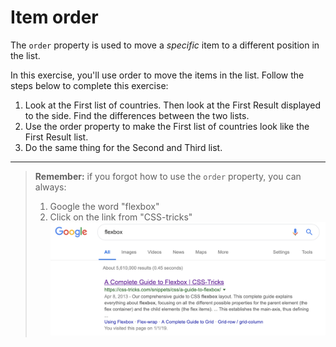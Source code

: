 # Item order

The `order` property is used to move a *specific* item to a different position in the list.

In this exercise, you'll use order to move the items in the list. Follow the steps below to complete this exercise:

1. Look at the First list of countries. Then look at the First Result displayed to the side. Find the differences between the two lists.
2. Use the order property to make the First list of countries look like the First Result list.
3. Do the same thing for the Second and Third list.
---
> **Remember:** if you forgot how to use the `order` property, you can always:
> 1. Google the word "flexbox"
> 2. Click on the link from "CSS-tricks"
> ![Screenshot of how to google flexbox](/images/13-googling-flexbox.png)
